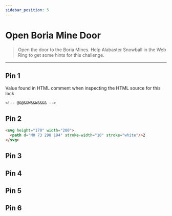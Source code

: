 ```yaml
---
sidebar_position: 5
---
```


# Open Boria Mine Door

> Open the door to the Boria Mines. Help Alabaster Snowball in the Web Ring to get some hints for this challenge.

****

## Pin 1

Value found in HTML comment when inspecting the HTML source for this lock

```
<!-- @&@&&W&&W&&&& -->
```

## Pin 2

```html
<svg height="170" width="200">
  <path d="M0 73 298 194" stroke-width="10" stroke="white"/>2
</svg>
```

## Pin 3

## Pin 4

## Pin 5

## Pin 6
